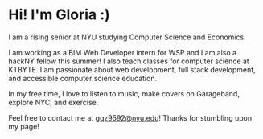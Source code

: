# Hi! I'm Gloria :)

I am a rising senior at NYU studying Computer Science and Economics. 

I am working as a BIM Web Developer intern for WSP and I am also a hackNY fellow this summer! I also teach classes for computer science at KTBYTE. I am passionate about web development, full stack development, and accessible computer science education.

In my free time, I love to listen to music, make covers on Garageband, explore NYC, and exercise. 

Feel free to contact me at gqz9592@nyu.edu! Thanks for stumbling upon my page!


